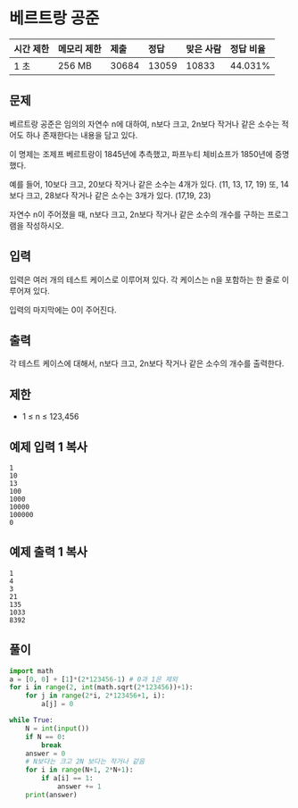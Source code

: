 

# 베르트랑 공준 

| 시간 제한 | 메모리 제한 | 제출  | 정답  | 맞은 사람 | 정답 비율 |
| :-------- | :---------- | :---- | :---- | :-------- | :-------- |
| 1 초      | 256 MB      | 30684 | 13059 | 10833     | 44.031%   |

## 문제

베르트랑 공준은 임의의 자연수 n에 대하여, n보다 크고, 2n보다 작거나 같은 소수는 적어도 하나 존재한다는 내용을 담고 있다.

이 명제는 조제프 베르트랑이 1845년에 추측했고, 파프누티 체비쇼프가 1850년에 증명했다.

예를 들어, 10보다 크고, 20보다 작거나 같은 소수는 4개가 있다. (11, 13, 17, 19) 또, 14보다 크고, 28보다 작거나 같은 소수는 3개가 있다. (17,19, 23)

자연수 n이 주어졌을 때, n보다 크고, 2n보다 작거나 같은 소수의 개수를 구하는 프로그램을 작성하시오. 

## 입력

입력은 여러 개의 테스트 케이스로 이루어져 있다. 각 케이스는 n을 포함하는 한 줄로 이루어져 있다.

입력의 마지막에는 0이 주어진다.

## 출력

각 테스트 케이스에 대해서, n보다 크고, 2n보다 작거나 같은 소수의 개수를 출력한다.

## 제한

- 1 ≤ n ≤ 123,456

## 예제 입력 1 복사

```
1
10
13
100
1000
10000
100000
0
```

## 예제 출력 1 복사

```
1
4
3
21
135
1033
8392
```

## 풀이 

```python
import math 
a = [0, 0] + [1]*(2*123456-1) # 0과 1은 제외 
for i in range(2, int(math.sqrt(2*123456))+1): 
    for j in range(2*i, 2*123456+1, i): 
        a[j] = 0

while True: 
    N = int(input())
    if N == 0: 
        break
    answer = 0 
    # N보다는 크고 2N 보다는 작거나 같음 
    for i in range(N+1, 2*N+1): 
        if a[i] == 1: 
            answer += 1
    print(answer)
```







